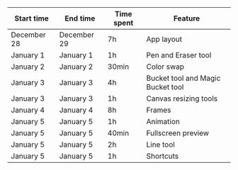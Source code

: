 | Start time  | End time    | Time spent | Feature                           |
| ----------- | ----------- | ---------- | --------------------------------- |
| December 28 | December 29 | 7h         | App layout                        |
| January 1   | January 1   | 1h         | Pen and Eraser tool               |
| January 2   | January 2   | 30min      | Color swap                        |
| January 3   | January 3   | 4h         | Bucket tool and Magic Bucket tool |
| January 3   | January 3   | 1h         | Canvas resizing tools             |
| January 4   | January 4   | 8h         | Frames                            |
| January 5   | January 5   | 1h         | Animation                         |
| January 5   | January 5   | 40min      | Fullscreen preview                |
| January 5   | January 5   | 2h         | Line tool                         |
| January 5   | January 5   | 1h         | Shortcuts                         |
